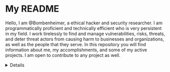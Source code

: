 # My README

Hello, I am @Bombenheimer, a ethical hacker and security researcher. I am programmatically proficient and technically efficient who is very persistent in my field. I work tirelessly to find and manage vulnerabilities, risks, threats, and deter threat actors from causing harm to businesses and organizations, as well as the people that they serve. In this repository you will find information about me, my accomplishments, and some of my active projects. I am open to contribute to any project as well.

<details>
Age: 18

Programming Languages: Python, C, Javascript, Rust, C++

Projects: <strong><a href="https://github.com/Bombenheimer/Aliencrypt">Aliencrypt</a></strong>
</details>

